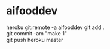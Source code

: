 # aifooddev
heroku git:remote -a aifooddev 
git add .       
 git commit -am "make 1"    
git push heroku master
